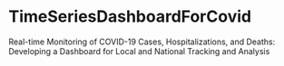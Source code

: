 # TimeSeriesDashboardForCovid
Real-time Monitoring of COVID-19 Cases, Hospitalizations, and Deaths: Developing a Dashboard for Local and National Tracking and Analysis
